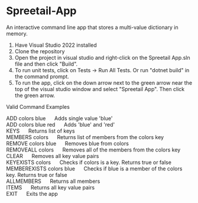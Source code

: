 # Spreetail-App

An interactive command line app that stores a multi-value dictionary in memory.

1. Have Visual Studio 2022 installed
2. Clone the repository
3. Open the project in visual studio and right-click on the Spreetail App.sln file and then click "Build".
4. To run unit tests, click on Tests -> Run All Tests.  Or run "dotnet build" in the command prompt.
5. To run the app, click on the down arrow next to the green arrow near the top of the visual studio window and select "Spreetail App".  Then click the green arrow.

Valid Command Examples

ADD colors blue &nbsp;&nbsp;&nbsp;&nbsp;  Adds single value 'blue'<br />
ADD colors blue red &nbsp;&nbsp;&nbsp;&nbsp; Adds 'blue' and 'red'<br />
KEYS &nbsp;&nbsp;&nbsp;&nbsp; Returns list of keys<br />
MEMBERS colors &nbsp;&nbsp;&nbsp;&nbsp; Returns list of members from the colors key<br />
REMOVE colors blue &nbsp;&nbsp;&nbsp;&nbsp; Removes blue from colors<br />
REMOVEALL colors &nbsp;&nbsp;&nbsp;&nbsp;  Removes all of the members from the colors key<br />
CLEAR &nbsp;&nbsp;&nbsp;&nbsp; Removes all key value pairs<br />
KEYEXISTS colors &nbsp;&nbsp;&nbsp;&nbsp; Checks if colors is a key.  Returns true or false<br />
MEMBEREXISTS colors blue &nbsp;&nbsp;&nbsp;&nbsp; Checks if blue is a member of the colors key.  Returns true or false<br />
ALLMEMBERS &nbsp;&nbsp;&nbsp;&nbsp; Returns all members<br />
ITEMS &nbsp;&nbsp;&nbsp;&nbsp; Returns all key value pairs<br />
EXIT &nbsp;&nbsp;&nbsp;&nbsp; Exits the app<br />
